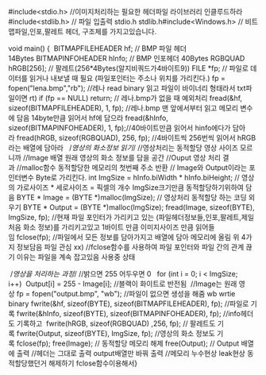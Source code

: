 #include<stdio.h> //이미지처리하는 필요한 헤더파일 라이브러리 인클루드하라#include<stdlib.h> // 파일 입출력 stdio.h stdlib.h#include<Windows.h> // 비트맵파일,인포,팔레트 헤더, 구조체를 가지고있습니다.

void main() {
 BITMAPFILEHEADER hf; // BMP 파일 헤더 14Bytes BITMAPINFOHEADER hInfo; // BMP 인포헤더 40Bytes RGBQUAD hRGB[256]; // 팔레트(256*4Bytes(알지비쿼드가4바이트9)) FILE *fp; // 파일로 데이터를 읽거나 내보낼 때 필요 (파일포인터는 주소나 위치를 가리킨다.) fp = fopen("lena.bmp","rb"); //레나 read binary 읽고 파일이 바이너리 형태라서 txt파일이면 rt) if (fp == NULL) return; // 레나.bmp가 없을 때 예외처리 fread(&hf, sizeof(BITMAPFILEHEADER), 1, fp); //레나.bmp 맨 앞에서부터 읽고 메모리 변수에 담음 14byte만큼 읽어서 hf에 담으라 fread(&hInfo, sizeof(BITMAPINFOHEADER), 1, fp);//40바이트만큼 읽어서 hinfo에다가 담아라 fread(hRGB, sizeof(RGBQUAD), 256, fp); //4바이트씩 256번씩 읽어서 hRGB라는 배열에 담아라   /*영상의 화소정보 읽기*/ //영상처리는 동적할당 영상 사이즈 모르니까 //Image 배열 원래 영상의 화소 정보를 담을 공간 //Ouput 영상 처리 결과 //malloc함수 동적할당한 메모리의 첫번째 주소 반환 // Image와 Output이라는 포인터변수 Byte로 가리킨다. int ImgSize = hInfo.biWidth * hInfo.biHeight; // 영상의 가로사이즈 * 세로사이즈 = 픽셀의 개수 ImgSize크기만큼 동적할당하기위하여 담음 BYTE * Image = (BYTE *)malloc(ImgSize); // 영상처리 동적할당 하는 코딩 외우기 BYTE * Output = (BYTE *)malloc(ImgSize); fread(Image, sizeof(BYTE), ImgSize, fp); //현재 파일 포인터가 가리키고 있는 (파일헤더정보들,인포,팔레트,제일 처음 화소 정보)를 가리키고있고 1바이트 만큼 이미지사이즈 만큼 읽어들임 fclose(fp); //파일에서 모든 정보를 담아가지고 배열에 담아 메모리에 올림 위 4가지 정보담음 파일 관심 xx) //fclose함수를 사용하여 파일 포인터와 파일 간의 관계 끊기 이유는 파일을 계속 잡고있음 사용중 상태

 /*영상을 처리하는 과정*/ //밝으면 255 어두우면 0   for (int i = 0; i < ImgSize; i++)  Output[i] = 255 - Image[i]; //블랙이 화이트로 반전됨  //Image는 원래 영상 fp = fopen("output.bmp", "wb"); //파일이 없으면 생성을 해줌 wb wrtie binary fwrite(&hf, sizeof(BYTE), sizeof(BITMAPFILEHEADER), fp); //파일로 기록 fwrite(&hInfo, sizeof(BYTE), sizeof(BITMAPINFOHEADER), fp); //info헤더도 기록하고 
 fwrite(hRGB, sizeof(RGBQUAD) ,256, fp); // 팔레트도 기록 fwrite(Output, sizeof(BYTE), ImgSize, fp); //영상의 화소 정보도 기록 fclose(fp); free(Image); // 동적할당 메모리 해제 free(Output); // Output 배열에 출력 //헤더는 그대로 출력 output배열만 바꿔 출력 //메모리 누수현상 leak현상 동적할당했던거 해제하기 fclose함수이용해서}
